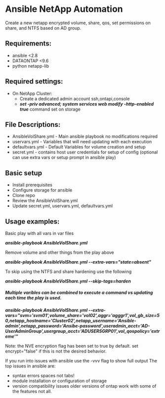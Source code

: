 # Ansible NetApp Automation
 
Create a new netapp encrypted volume, share, qos, set permissions on share, and NTFS based on AD group. 

## Requirements:
   -  ansible <2.8
   -  DATAONTAP <9.6
   -  python netapp-lib
    
## Required settings:
   - On NetApp Cluster:
     - Create a dedicated admin account ssh,ontapi,console
     - ***set -priv advanced; system services web modify -http-enabled true*** command set on storage

## File Descriptions:
   - AnsibleVolShare.yml    - Main ansible playbook no modifications required
   - uservars.yml           - Variables that will need updating with each execution
   - defaultvars.yml        - Default Variables for volume creation and setup
   - secret.yml               - contains host user credentials for setup of config (optional can use extra vars or setup prompt in ansible play)

## Basic setup
   - Install prerequisites
   - Configure storage for ansible
   - Clone repo
   - Review the AnsibleVolShare.yml
   - Update secret.yml, uservars.yml, defaultvars.yml


## Usage examples:
Basic play with all vars in var files

***ansible-playbook AnsibleVolShare.yml***

Remove volume and other things from the play above

***ansible-playbook AnsibleVolShare.yml --extra-vars="state=absent"***

To skip using the NTFS and share hardening use the following

***ansible-playbook AnsibleVolShare.yml --skip-tags=harden***


##### Multiple varibles can be combined to execute a command vs updating each time the play is used.
***ansible-playbook AnsibleVolShare.yml --extra-vars="svm='svm01',volume_share='vol02',aggr='agggr1',vol_gb_size=50,netapp_hostname='Cluster02',netapp_username='Ansible-admin',netapp_password='Ansibe-password',useradmin_acct='AD-UserAdminGroup',usergroup_acct='ADUSERSGRP01',vol_qospolicy='extreme'"***


Note: the NVE encryption flag has been set to true by default. set encrypt="false" if this is not the desired behavior.

If you run into issues with ansible use the -vvv flag to show full output 
The top issues in ansible are:
   - syntax errors spaces not tabs!
   - module installation or configuration of storage
   - version compatibility issues older versions of ontap work with some of the features not all. 
